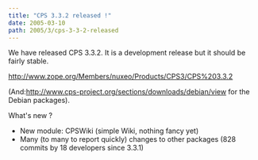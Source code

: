```yaml
---
title: "CPS 3.3.2 released !"
date: 2005-03-10
path: 2005/3/cps-3-3-2-released
---
```


We have released CPS 3.3.2. It is a development release but it should be
fairly stable.

<a href="http://www.zope.org/Members/nuxeo/Products/CPS3/CPS%203.3.2">http://www.zope.org/Members/nuxeo/Products/CPS3/CPS%203.3.2</a>

(And:<a href="http://www.cps-project.org/sections/downloads/debian/view">http://www.cps-project.org/sections/downloads/debian/view</a> 
for the Debian packages).

What's new ?

<ul>
<li>New module: CPSWiki (simple Wiki, nothing fancy yet)</li>
<li>Many (to many to report quickly) changes to other packages (828 commits
by 18 developers since 3.3.1)</li>
</ul>


